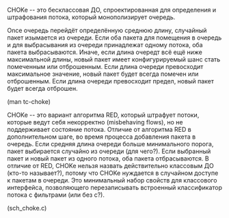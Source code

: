 CHOKe -- это бесклассовая ДО, спроектированная для определения и
штрафования потока, который монополизирует очередь.

Once очередь перейдёт определённую среднюю длину, случайный пакет
изымается из очереди. Если оба пакета для помещения в очередь и для
выбрасывания из очереди принадлежат одному потока, оба пакета
выбрасываются. Иначе, если длина очередт всё ещё ниже максимальной длины,
новый пакет имеет конфигурируемый шанс стать помеченным или отброшенным. Если длина
очереди превосходит максимальное значение, новый пакет будет всегда помечен
или отброшенным. Если длина очереди превосходит предел, новый пакет будет
всегда отброшен.

(man tc-choke)


CHOKe -- это вариант алгоритма RED, который штрафует потоки, которые ведут
себя некорректно (misbehaving flows), но не поддерживает состояние потока.
Отличие от алгоритма RED в дополнительном шаге, во время процесса добавления
пакета в очередь. Если средняя длина очереди больше минимального порога, пакет
выбирается случайно из очереди (для чего?). Если выбранный пакет и новый пакет
из одного потока, оба пакета отбрасываются. В отличие от RED, CHOKe нельзя
назвать действительно классовым ДО (кто-то называет?), потому что CHOKe
нуждается в случайном доступе к пакетам в очереди. Это минимальный набор 
свойств для классового интерфейса, позволяющего перезаписывать встроенный
классификатор потока с фильтрами (или без с?).

(sch_choke.c)


